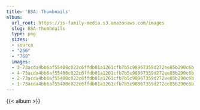 ```yaml
---
title: 'BSA: Thumbnails'
album:
  url_root: https://is-family-media.s3.amazonaws.com/images
  slug: BSA-thumbnails
  type: png
  sizes:
  - source
  - "256"
  - "768"
  images:
  - 3-73acda4bb6af55408c022c6ffdb01a1261cfb7b5c98967359d272ee85b290c6b
  - 4-73acda4bb6af55408c022c6ffdb01a1261cfb7b5c98967359d272ee85b290c6b
  - 2-73acda4bb6af55408c022c6ffdb01a1261cfb7b5c98967359d272ee85b290c6b
  - 1-73acda4bb6af55408c022c6ffdb01a1261cfb7b5c98967359d272ee85b290c6b
---
```

{{< album >}}

